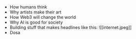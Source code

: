 - How humans think
- Why artists make their art
- How Web3 will change the world
- Why AI is good for society
- Building stuff that makes headlines like this:
![[internet.jpeg]]
- Dosa